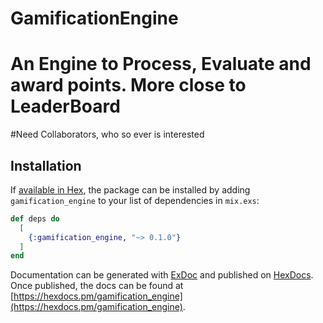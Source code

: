 # GamificationEngine
# An Engine to Process, Evaluate and award points. More close to LeaderBoard

#Need Collaborators, who so ever is interested 

## Installation

If [available in Hex](https://hex.pm/docs/publish), the package can be installed
by adding `gamification_engine` to your list of dependencies in `mix.exs`:

```elixir
def deps do
  [
    {:gamification_engine, "~> 0.1.0"}
  ]
end
```

Documentation can be generated with [ExDoc](https://github.com/elixir-lang/ex_doc)
and published on [HexDocs](https://hexdocs.pm). Once published, the docs can
be found at [https://hexdocs.pm/gamification_engine](https://hexdocs.pm/gamification_engine).

